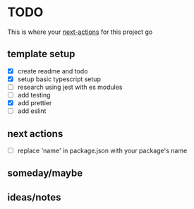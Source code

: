 # TODO

This is where your [next-actions](obsidian://open?vault=obsidian&file=Getting%20Things%20Done) for this project go

## template setup

- [x] create readme and todo
- [x] setup basic typescript setup
- [ ] research using jest with es modules
- [ ] add testing
- [x] add prettier
- [ ] add eslint

## next actions

- [ ] replace 'name' in package.json with your package's name

## someday/maybe

## ideas/notes
